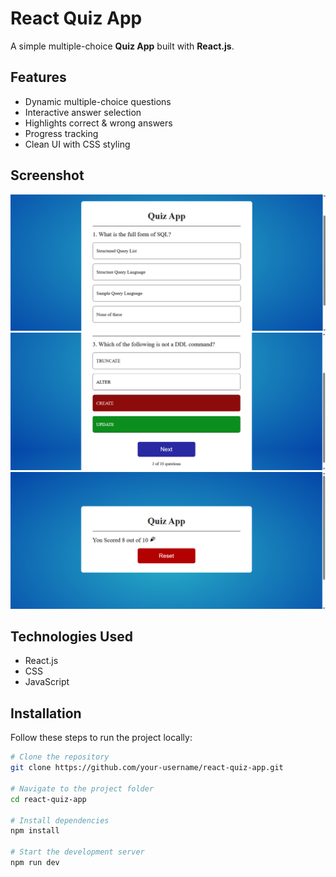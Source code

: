 # React Quiz App

A simple multiple-choice **Quiz App** built with **React.js**.

## Features
- Dynamic multiple-choice questions
- Interactive answer selection
- Highlights correct & wrong answers
- Progress tracking
- Clean UI with CSS styling

## Screenshot
![Quiz App Screenshot1](Screenshots_of_app/scr1.png)
![Quiz App Screenshot2](Screenshots_of_app/scr2.png)
![Quiz App Screenshot3](Screenshots_of_app/scr3.png)

## Technologies Used
- React.js
- CSS
- JavaScript

## Installation
Follow these steps to run the project locally:

```bash
# Clone the repository
git clone https://github.com/your-username/react-quiz-app.git

# Navigate to the project folder
cd react-quiz-app

# Install dependencies
npm install

# Start the development server
npm run dev


